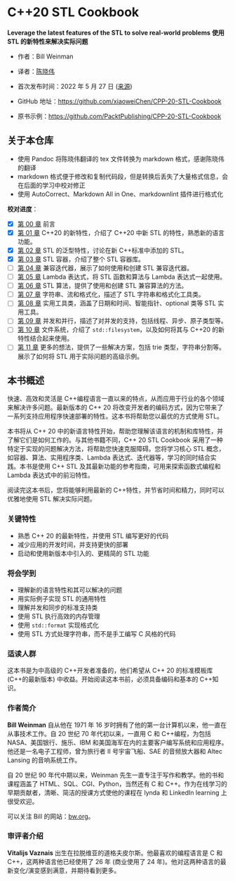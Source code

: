 # C++20 STL Cookbook

**Leverage the latest features of the STL to solve real-world problems**
**使用 STL 的新特性来解决实际问题**

<!-- ![cover](assets/cover.png) -->

- 作者：Bill Weinman
- 译者：[陈晓伟](https://github.com/xiaoweiChen)
- 首次发布时间：2022 年 5 月 27 日 ([来源](https://www.amazon.com/20-STL-Cookbook-Leverage-real-world-ebook/dp/B09TTD9NM3))

- GitHub 地址：<https://github.com/xiaoweiChen/CPP-20-STL-Cookbook>
- 原书示例：<https://github.com/PacktPublishing/CPP-20-STL-Cookbook>

## 关于本仓库

- 使用 Pandoc 将陈晓伟翻译的 tex 文件转换为 markdown 格式，感谢陈晓伟的翻译
- markdown 格式便于修改和复制代码段，但是转换后丢失了大量格式信息，会在后面的学习中校对修正
- 使用 AutoCorrect、Markdown All in One、markdownlint 插件进行格式化

**校对进度**：

- [x] [第 00 章](book/00.md) 前言
- [x] [第 01 章](book/01.md) C++20 的新特性，介绍了 C++20 中新 STL 的特性，熟悉新的语言功能。
- [x] [第 02 章](book/02.md) STL 的泛型特性，讨论在新 C++标准中添加的 STL。
- [x] [第 03 章](book/03.md) STL 容器，介绍了整个 STL 容器库。
- [ ] [第 04 章](book/04.md) 兼容迭代器，展示了如何使用和创建 STL 兼容迭代器。
- [ ] [第 05 章](book/05.md) Lambda 表达式，将 STL 函数和算法与 Lambda 表达式一起使用。
- [ ] [第 06 章](book/06.md) STL 算法，提供了使用和创建 STL 兼容算法的方法。
- [ ] [第 07 章](book/07.md) 字符串、流和格式化，描述了 STL 字符串和格式化工具类。
- [ ] [第 08 章](book/08.md) 实用工具类，涵盖了日期和时间、智能指针、optional 类等 STL 实用工具。
- [ ] [第 09 章](book/09.md) 并发和并行，描述了对并发的支持，包括线程、异步、原子类型等。
- [ ] [第 10 章](book/10.md) 文件系统，介绍了 `std::filesystem`，以及如何将其与 C++20 的新特性结合起来使用。
- [ ] [第 11 章](book/11.md) 更多的想法，提供了一些解决方案，包括 trie 类型，字符串分割等。展示了如何将 STL 用于实际问题的高级示例。

## 本书概述

快速、高效和灵活是 C++编程语言一直以来的特点，从而应用于行业的各个领域来解决许多问题。最新版本的 C++ 20 将改变开发者的编码方式，因为它带来了一系列支持应用程序快速部署的特性。这本书将帮助您以最优的方式使用 STL。

本书将从 C++ 20 中的新语言特性开始，帮助您理解该语言的机制和库特性，并了解它们是如何工作的。与其他书籍不同，C++ 20 STL Cookbook 采用了一种特定于实现的问题解决方法，将帮助您快速克服障碍。您将学习核心 STL 概念，如容器、算法、实用程序类、Lambda 表达式、迭代器等，学习的同时结合实践。本书是使用 C++ STL 及其最新功能的参考指南，可用来探索函数式编程和 Lambda 表达式中的前沿特性。

阅读完这本书后，您将能够利用最新的 C++特性，并节省时间和精力，同时可以优雅地使用 STL 解决实际问题。

### 关键特性

- 熟悉 C++ 20 的最新特性，并使用 STL 编写更好的代码
- 减少应用的开发时间，并支持更快的部署
- 启动和使用新版本中引入的、更精简的 STL 功能

### 将会学到

- 理解新的语言特性和其可以解决的问题
- 用实际例子实现 STL 的通用特性
- 理解并发和同步的标准支持类
- 使用 STL 执行高效的内存管理
- 使用 `std::format` 实现格式化
- 使用 STL 方式处理字符串，而不是手工编写 C 风格的代码

### 适读人群

这本书是为中高级的 C++开发者准备的，他们希望从 C++ 20 的标准模板库 (C++的最新版本) 中收益。开始阅读这本书前，必须具备编码和基本的 C++知识。

### 作者简介

**Bill Weinman** 自从他在 1971 年 16 岁时拥有了他的第一台计算机以来，他一直在从事技术工作。自 20 世纪 70 年代初以来，一直用 C 和 C++编程，为包括 NASA、美国银行、施乐、IBM 和美国海军在内的主要客户编写系统和应用程序。他还是一名电子工程师，曾为旅行者 II 号宇宙飞船、SAE 的音频放大器和 Altec Lansing 的音响系统工作。

自 20 世纪 90 年代中期以来，Weinman 先生一直专注于写作和教学。他的书和课程涵盖了 HTML、SQL、CGI、Python，当然还有 C 和 C++。作为在线学习的早期贡献者，清晰、简洁的授课方式使他的课程在 lynda 和 LinkedIn learning 上很受欢迎。

可以关注 Bill 的网站：[bw.org](bw.org)。

### 审评者介绍

**Vitalijs Vaznais** 出生在拉脱维亚的道格夫皮尔斯。他最喜欢的编程语言是 C 和 C++，这两种语言他已经使用了 26 年 (商业使用了 24 年)。他对这两种语言的最新变化/演变感到满意，并期待看到更多。
